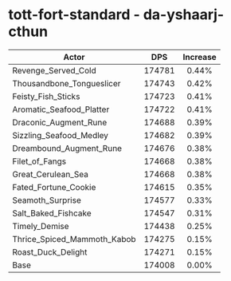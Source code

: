 # tott-fort-standard - da-yshaarj-cthun
| Actor | DPS | Increase |
|---|:---:|:---:|
|Revenge_Served_Cold|174781|0.44%|
|Thousandbone_Tongueslicer|174743|0.42%|
|Feisty_Fish_Sticks|174723|0.41%|
|Aromatic_Seafood_Platter|174722|0.41%|
|Draconic_Augment_Rune|174688|0.39%|
|Sizzling_Seafood_Medley|174682|0.39%|
|Dreambound_Augment_Rune|174676|0.38%|
|Filet_of_Fangs|174668|0.38%|
|Great_Cerulean_Sea|174668|0.38%|
|Fated_Fortune_Cookie|174615|0.35%|
|Seamoth_Surprise|174577|0.33%|
|Salt_Baked_Fishcake|174547|0.31%|
|Timely_Demise|174438|0.25%|
|Thrice_Spiced_Mammoth_Kabob|174275|0.15%|
|Roast_Duck_Delight|174271|0.15%|
|Base|174008|0.00%|
